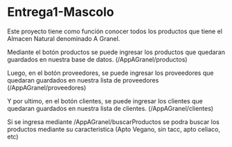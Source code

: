 # Entrega1-Mascolo
Este proyecto tiene como función conocer todos los productos que tiene el Almacen Natural denominado A Granel.

Mediante el botón productos se puede ingresar los productos que quedaran guardados en nuestra base de datos. (/AppAGranel/productos)

Luego, en el botón proveedores, se puede ingresar los proveedores que quedaran guardados en nuestra lista de proveedores (/AppAGranel/proveedores)

Y por ultimo, en el botón clientes, se puede ingresar los clientes que quedaran guardados en nuestra lista de clientes. (/AppAGranel/clientes)

Si se ingresa mediante /AppAGranel/buscarProductos se podra buscar los productos mediante su caracteristica (Apto Vegano, sin tacc, apto celiaco, etc)
